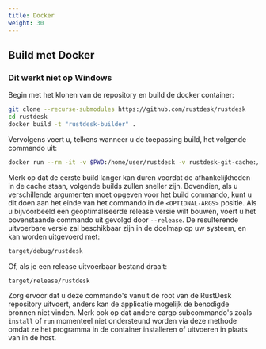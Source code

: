 ```yaml
---
title: Docker 
weight: 30
---
```



## Build met Docker
### Dit werkt niet op Windows

Begin met het klonen van de repository en build de docker container:

```sh
git clone --recurse-submodules https://github.com/rustdesk/rustdesk
cd rustdesk
docker build -t "rustdesk-builder" .
```

Vervolgens voert u, telkens wanneer u de toepassing build, het volgende commando uit:

```sh
docker run --rm -it -v $PWD:/home/user/rustdesk -v rustdesk-git-cache:/home/user/.cargo/git -v rustdesk-registry-cache:/home/user/.cargo/registry -e PUID="$(id -u)" -e PGID="$(id -g)" rustdesk-builder
```

Merk op dat de eerste build langer kan duren voordat de afhankelijkheden in de cache staan, volgende builds zullen sneller zijn. Bovendien, als u verschillende argumenten moet opgeven voor het build commando, kunt u dit doen aan het einde van het commando in de `<OPTIONAL-ARGS>` positie. Als u bijvoorbeeld een geoptimaliseerde release versie wilt bouwen, voert u het bovenstaande commando uit gevolgd door `--release`. De resulterende uitvoerbare versie zal beschikbaar zijn in de doelmap op uw systeem, en kan worden uitgevoerd met:

```sh
target/debug/rustdesk
```

Of, als je een release uitvoerbaar bestand draait:

```sh
target/release/rustdesk
```

Zorg ervoor dat u deze commando's vanuit de root van de RustDesk repository uitvoert, anders kan de applicatie mogelijk de benodigde bronnen niet vinden. Merk ook op dat andere cargo subcommando's zoals `install` of `run` momenteel niet ondersteund worden via deze methode omdat ze het programma in de container installeren of uitvoeren in plaats van in de host.